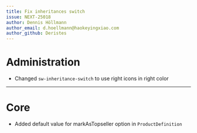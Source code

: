 ```yaml
---
title: Fix inheritances switch
issue: NEXT-25018
author: Dennis Höllmann
author_email: d.hoellmann@haokeyingxiao.com
author_github: Deristes
---
```

# Administration
* Changed `sw-inheritance-switch` to use right icons in right color
___
# Core
* Added default value for markAsTopseller option in `ProductDefinition`
